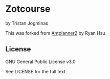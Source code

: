 # Zotcourse

by Tristan Jogminas

This was forked from [Antplanner2](https://github.com/gumho/antplanner2) by Ryan Hsu

## License

GNU General Public License v3.0

See LICENSE for the full text.
